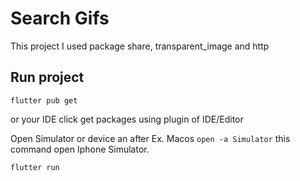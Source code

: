 # Search Gifs

This project I used package share, transparent_image and http

## Run project

`flutter pub get` 

or your IDE click get packages using plugin of IDE/Editor

Open Simulator or device an after
Ex. Macos `open -a Simulator` this command open Iphone Simulator.

`flutter run`